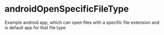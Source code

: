 # androidOpenSpecificFileType
Example android app, which can open files with a specific file extension and is default app for that file type
